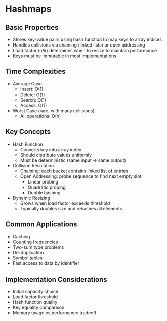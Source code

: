 # Hashmaps

## Basic Properties
- Stores key-value pairs using hash function to map keys to array indices
- Handles collisions via chaining (linked lists) or open addressing
- Load factor (n/k) determines when to resize to maintain performance
- Keys must be immutable in most implementations

## Time Complexities
- Average Case:
    - Insert: O(1)
    - Delete: O(1) 
    - Search: O(1)
    - Access: O(1)
- Worst Case (rare, with many collisions):
    - All operations: O(n)

## Key Concepts
- Hash Function
    - Converts key into array index
    - Should distribute values uniformly
    - Must be deterministic (same input → same output)
- Collision Resolution
    - Chaining: each bucket contains linked list of entries
    - Open Addressing: probe sequence to find next empty slot
        - Linear probing
        - Quadratic probing
        - Double hashing
- Dynamic Resizing
    - Grows when load factor exceeds threshold
    - Typically doubles size and rehashes all elements

## Common Applications
- Caching
- Counting frequencies
- Two-sum type problems
- De-duplication
- Symbol tables
- Fast access to data by identifier

## Implementation Considerations
- Initial capacity choice
- Load factor threshold
- Hash function quality
- Key equality comparison
- Memory usage vs performance tradeoff